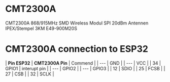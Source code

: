 # CMT2300A
CMT2300A 868/915MHz SMD Wireless Modul SPI 20dBm Antennen IPEX/Stempel 3KM E49-900M20S

# CMT2300A connection to ESP32
| **Pin ESP32** | **CMT2300A Pin** | Commend |
| --- | GND |
| --- | VCC |
| 34 | GPIO1 | interupt pin |
| --- | GPIO2 |
| --- | GPIO3 |
| 12 | SDIO |
| 25 | FCSB |
| 27 | CSB |
| 32 | SCLK |
